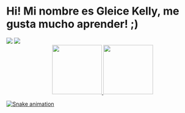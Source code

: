 # Hi! Mi nombre es Gleice Kelly, me gusta mucho aprender! ;)
<div> 
 <a href="https://www.linkedin.com/in/gleice-kelly-rodrigues-723a40143/" target="_blank"><img src="https://img.shields.io/badge/-LinkedIn-%230077B5?style=for-the-badge&logo=linkedin&logoColor=white" target="_blank"></a> 
  <a href = "mailto:gleicekellyrodrigues21@gmail.com"><img src="https://img.shields.io/badge/-Gmail-%23333?style=for-the-badge&logo=gmail&logoColor=red" target="_blank"></a>
</div>
<div align="center">
<a href="https://github.com/eice2022">
<img height="130em" src="https://github-readme-stats.vercel.app/api?username=eice2022&show_icons=true&theme=radical&include_all_commits=true&count_private=true"/>
<img height="130em" src="https://github-readme-stats.vercel.app/api/top-langs/?username=eice2022&layout=compact&langs_count=7&theme=radical"/>
</div>
  
 
 
 <div>  
   
![Snake animation](https://github.com/eice2022/eice2022/blob/output/github-contribution-grid-snake.svg)
  </div>
 
